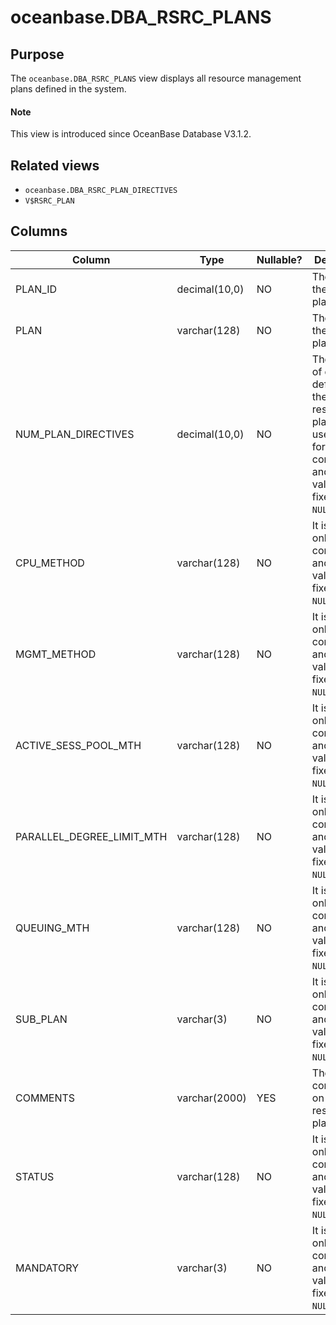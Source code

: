 # oceanbase.DBA_RSRC_PLANS

## Purpose

The `oceanbase.DBA_RSRC_PLANS` view displays all resource management plans defined in the system. 

<main id="notice" type='explain'>
  <h4>Note</h4>
  <p>This view is introduced since OceanBase Database V3.1.2. </p>
</main>

## Related views

* `oceanbase.DBA_RSRC_PLAN_DIRECTIVES`
* `V$RSRC_PLAN`

## Columns

| Column | Type | Nullable? | Description |
|---------------------------|----------------|------------|----------------------------------------------------|
| PLAN_ID | decimal(10,0) | NO | The ID of the resource plan. |
| PLAN | varchar(128) | NO | The name of the resource plan. |
| NUM_PLAN_DIRECTIVES | decimal(10,0) | NO | The number of directives defined in the current resource plan.  It is used only for compatibility and the value is fixed to `NULL`. |
| CPU_METHOD | varchar(128) | NO | It is used only for compatibility and the value is fixed to `NULL`. |
| MGMT_METHOD | varchar(128) | NO | It is used only for compatibility and the value is fixed to `NULL`. |
| ACTIVE_SESS_POOL_MTH | varchar(128) | NO | It is used only for compatibility and the value is fixed to `NULL`. |
| PARALLEL_DEGREE_LIMIT_MTH | varchar(128) | NO | It is used only for compatibility and the value is fixed to `NULL`. |
| QUEUING_MTH | varchar(128) | NO | It is used only for compatibility and the value is fixed to `NULL`. |
| SUB_PLAN | varchar(3) | NO | It is used only for compatibility and the value is fixed to `NULL`. |
| COMMENTS | varchar(2000) | YES | The comments on the resource plan. |
| STATUS | varchar(128) | NO | It is used only for compatibility and the value is fixed to `NULL`. |
| MANDATORY | varchar(3) | NO | It is used only for compatibility and the value is fixed to `NULL`. |
